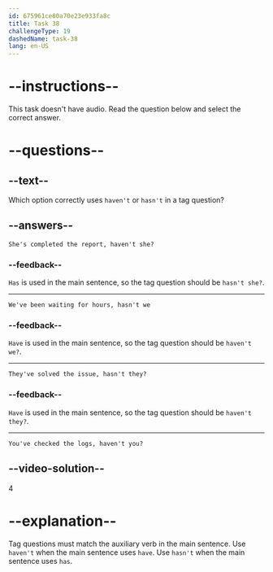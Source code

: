 ```yaml
---
id: 675961ce80a70e23e933fa8c
title: Task 38
challengeType: 19
dashedName: task-38
lang: en-US
---
```


# --instructions--

This task doesn't have audio. Read the question below and select the correct answer.

# --questions--

## --text--

Which option correctly uses `haven't` or `hasn't` in a tag question?

## --answers--

`She's completed the report, haven't she?`

### --feedback--

`Has` is used in the main sentence, so the tag question should be `hasn't she?`.

---

`We've been waiting for hours, hasn't we`

### --feedback--

`Have` is used in the main sentence, so the tag question should be `haven't we?`.

---

`They've solved the issue, hasn't they?`

### --feedback--

`Have` is used in the main sentence, so the tag question should be `haven't they?`.

---

`You've checked the logs, haven't you?`

## --video-solution--

4

# --explanation--

Tag questions must match the auxiliary verb in the main sentence. Use `haven't` when the main sentence uses `have`. Use `hasn't` when the main sentence uses `has`.
